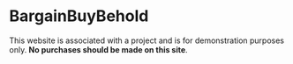 # BargainBuyBehold

This website is associated with a project and is for demonstration purposes only. **No purchases should be made on this site**. 
